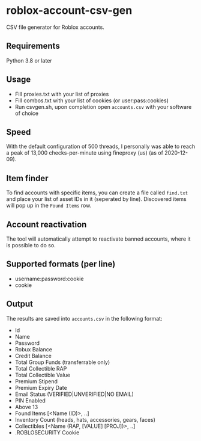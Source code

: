 # roblox-account-csv-gen
CSV file generator for Roblox accounts.

## Requirements
Python 3.8 or later

## Usage
- Fill proxies.txt with your list of proxies
- Fill combos.txt with your list of cookies (or user:pass:cookies)
- Run csvgen.sh, upon completion open `accounts.csv` with your software of choice

## Speed
With the default configuration of 500 threads, I personally was able to reach a peak of 13,000 checks-per-minute using fineproxy (us) (as of 2020-12-09).

## Item finder
To find accounts with specific items, you can create a file called `find.txt` and place your list of asset IDs in it (seperated by line).
Discovered items will pop up in the `Found Items` row.

## Account reactivation
The tool will automatically attempt to reactivate banned accounts, where it is possible to do so.

## Supported formats (per line)
- username:password:cookie
- cookie

## Output
The results are saved into `accounts.csv` in the following format:
- Id
- Name
- Password
- Robux Balance
- Credit Balance
- Total Group Funds (transferrable only)
- Total Collectible RAP
- Total Collectible Value
- Premium Stipend
- Premium Expiry Date
- Email Status (VERIFIED|UNVERIFIED|NO EMAIL)
- PIN Enabled
- Above 13
- Found Items [<Name (ID)>, ..]
- Inventory Count (heads, hats, accessories, gears, faces)
- Collectibles [<Name (RAP, [VALUE] [PROJ])>, ..]
- .ROBLOSECURITY Cookie

